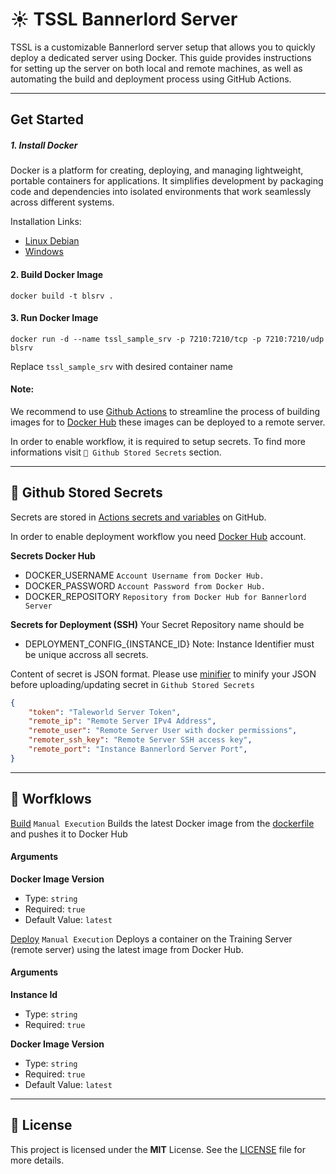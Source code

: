 # ☀ TSSL Bannerlord Server
TSSL is a customizable Bannerlord server setup that allows you to quickly deploy a dedicated server using Docker. This guide provides instructions for setting up the server on both local and remote machines, as well as automating the build and deployment process using GitHub Actions.

---

## Get Started

##### 1. Install Docker
 Docker is a platform for creating, deploying, and managing lightweight, portable containers for applications. It simplifies development by packaging code and dependencies into isolated environments that work seamlessly across different systems.

Installation Links:
- [Linux Debian](https://docs.docker.com/engine/install/debian/)
- [Windows](https://docs.docker.com/desktop/setup/install/windows-install/) 

#### 2. Build Docker Image
`docker build -t blsrv .`

#### 3. Run Docker Image
`docker run -d --name tssl_sample_srv -p 7210:7210/tcp -p 7210:7210/udp blsrv`

Replace `tssl_sample_srv` with desired container name

#### Note: 

We recommend to use [Github Actions](https://docs.github.com/en/actions) to streamline the process of building images for to [Docker Hub](https://hub.docker.com) these images can be deployed to a remote server. 

In order to enable workflow, it is required to setup secrets. To find more informations visit 
`🔐 Github Stored Secrets` section.

---

## 🔐 Github Stored Secrets

Secrets are stored in [Actions secrets and variables](https://docs.github.com/en/actions/security-for-github-actions/security-guides/using-secrets-in-github-actions) on GitHub.

In order to enable deployment workflow you need [Docker Hub](https://hub.docker.com) account.

**Secrets Docker Hub**
- DOCKER_USERNAME `Account Username from Docker Hub.`
- DOCKER_PASSWORD `Account Password from Docker Hub.`
- DOCKER_REPOSITORY `Repository from Docker Hub for Bannerlord Server`

**Secrets for Deployment (SSH)**
Your Secret Repository name should be 
- DEPLOYMENT_CONFIG_{INSTANCE_ID}
Note: Instance Identifier must be unique accross all secrets. 

Content of secret is JSON format. Please use [minifier](https://www.minifier.org) to minify your JSON before uploading/updating secret in `Github Stored Secrets`

```json
{
    "token": "Taleworld Server Token",
    "remote_ip": "Remote Server IPv4 Address",
    "remote_user": "Remote Server User with docker permissions",
    "remoter_ssh_key": "Remote Server SSH access key",
    "remote_port": "Instance Bannerlord Server Port",
}
```

---

## 🚀 Worfklows
[Build](https://github.com/vojinpavlovic/tssl/actions/workflows/deploy.yml) `Manual Execution`
Builds the latest Docker image from the [dockerfile](https://github.com/vojinpavlovic/tssl/blob/main/dockerfile) and pushes it to Docker Hub

#### Arguments

**Docker Image Version**
- Type: `string`
- Required: `true`
- Default Value: `latest`

[Deploy](https://github.com/vojinpavlovic/tssl/actions/workflows/deploy.yml) `Manual Execution`
Deploys a container on the Training Server (remote server) using the latest image from Docker Hub.

#### Arguments

**Instance Id**
- Type: `string`
- Required: `true`

**Docker Image Version**
- Type: `string`
- Required: `true`
- Default Value: `latest`

---

## 🧾 License

This project is licensed under the **MIT** License. See the [LICENSE](https://github.com/vojinpavlovic/tssl/blob/main/LICENSE) file for more details.
